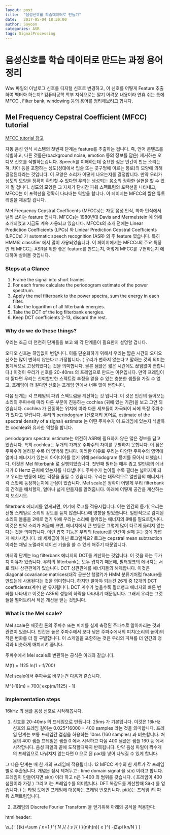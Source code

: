 ```yaml
---
layout: post
title:  "음성신호를 학습데이터로 만들기"
date:   2017-05-04 18:30:00
author: Soyoon
categories: ASR
tags: SignalProcessing
---
```


# 음성신호를 학습 데이터로 만드는 과정 용어 정리

Wav 파일의 아날로그 신호를 디지털 신호로 변경하고, 이 신호를 어떻게 Feature 추출하여 벡터화 하는지?
컴퓨터공학 학부 지식으로는 알기 어려운 내용이라 연휴 쉬는 틈에 MFCC , Filter bank, windowing 등의 용어를 정리해보려고 합니다.

## Mel Frequency Cepstral Coefficient (MFCC) tutorial
[MFCC tutorial 참고](http://www.practicalcryptography.com/miscellaneous/machine-learning/guide-mel-frequency-cepstral-coefficients-mfccs/)

자동 음성 인식 시스템의 첫번째 단계는 feature를 추출하는 겁니다. 즉, 언어 콘텐츠를 식별하고, 다른 것들은(background noise, emotion 등의 정보를 담은) 제거하는 오디오 신호를 식별하는겁니다.
Speech를 이해하는데 중요한 점은 인간이 만든 소리는 혀, 치아 등을 포함하는 성도(성대에서 입술 또는 콧구멍에 이르는 통로)의 모양에 의해 결정된다라는 것입니다.
이 모양은 소리가 어떻게 나오는지를 결정합니다. 만약 우리가 성도의 모양을 정확히 확인할 수 있다면 우리는 생성되는 음소의 정확한 실현을 할 수 있게 될 겁니다.
성도의 모양은 그 자체가 단시간 파워 스펙트럼의 포락선을 나타내고, MFCC는 이 포락선을 정확히 나타내는 역할을 합니다. 이 페이지는 MFCC의 짧은 튜토리얼을 제공할 겁니다.

Mel Frequency Cepstral Coefficents (MFCCs)는 자동 음성 인식, 화자 인식에서 널리 쓰이는 feature 입니다. MFCCs는 1980년대 Davis and Mermelstein 에 의해 소개되었고 지금도 계속 사용되고 있습니다.
MFCCs의 소개 전에는 Linear Prediction Coefficients (LPCs) 와 Liniear Prediction Cepstral Coefficients (LPCCs) 가 automatic speech recognition (ASR) 의 주 feature 였습니다. 특히 HMM의 classifier 에서 많이 사용되었습니다.
이 페이지에서는 MFCCs의 주요 특징인 왜 MFCC는 ASR을 위한 좋은 feature를 만드는지, 어떻게 MFCC를 구현하는지 에 대하여 살펴볼 것입니다.

### Steps at a Glance

1. Frame the signal into short frames.
2. For each frame calculate the periodogram estimate of the power spectrum.
3. Apply the mel filterbank to the power spectra, sum the energy in each filter.
4. Take the logarithm of all filterbank energies.
5. Take the DCT of the log filterbank energies.
6. Keep DCT coefficients 2-13, discard the rest.


### Why do we do these things?

우리는 조금 더 천천히 단계들을 보고 왜 각 단계들이 필요한지 설명할 겁니다.

오디오 신호는 끊임없이 변합니다. 이를 단순화하기 위해서 우리는 짧은 시간의 오디오 신호는 많이 변하지 않는다고 가정합니다.
( 우리가 변하지 않는다고 말하는 것의 의미는 통계적으로 고정되었다는 것을 의미합니다. 물론 샘플은 짧은 시간에도 끊임없이 변합니다.)
이것이 우리가 신호를 20-40ms 의 프레임으로 만드는 이유입니다.
만약 프레임이 더 짧다면 우리는 신뢰할만한 스펙트럼 추정을 얻을 수 있는 충분한 샘플을 가질 수 없고, 프레임이 더 길다면 신호는 프레임 안에서 너무 많이 변합니다.


다음 단계는 각 프레임의 파워 스펙트럼을 계산하는 것 입니다. 이 것은 인간의 들어오는 소리의 주파수에 따라 다른 부분이 진동하는 cochlea (귀에 있는 기관)을 보고 고안 되었습니다.
cochlea 가 진동하는 위치에 따라 다른 세포들이 자극되어 뇌에 특정 주파수가 있다고 알립니다. 우리의 periodogram (신호처리 용어로, estimate of the spectral density of a signal) estimate 는 어떤 주파수가 이 프레임에 있는지 식별하는 cochlea와 유사한 역할을 합니다.


periodogram spectral estimate는 여전히 ASR에 필요하지 않은 많은 정보를 담고 있습니다. 특히 cochlea는 두개의 가까운 주파수의 차이를 구별하지 못합니다. 이 점은 주파수가 올라갈 수록 더 명백해 집니다.
이러한 이유로 우리는 다양한 주파수의 영역에 얼마나 에너지가 있는지 아이디어를 얻기 위해 periodogram 뭉치를 모아서 더했습니다.
이것은 Mel filterbank 로 실행되었습니다.
첫번째 필터는 매우 좁고 얼만큼의 에너지가 0 Hertz 근처에 있는지를 나타냅니다.
주파수가 높아질 수록 필터는 넓어지게 되고 우리는 변동에 대한 걱정을 줄일 수 있습니다.
우리는 대략적으로 얼만큼의 에너지가 각 스팟에 등장하는지에 관심이 있습니다.
Mel scale은 정확이 어떻게 우리 filterbank의 간격을 배치할지, 얼마나 넓게 만들지를 알려줍니다. 아래에 어떻게 공간을 계산하는지 보십시오.


filterbank 에너지를 얻게되면, 여기에 로그를 적용시킵니다. 이는 인간의 듣기( 우리는 선형 스케일로 소리의 강도를 듣지 않습니다.)에 영향을 받았습니다.
일반적으로 감지된 소리의 볼륨을 2배로 얻기 위해 우리는 소리에 들어있는 에너지의 8배를 필요로합니다. 이것은 만약 소리가 처음에 크면, 에너지에서 큰 변동은 그렇게 많이 다르게 들리지 않는다는 것을 의미합니다.
이런 압축 기능은 우리의 feature를 인간이 실제 듣는것에 가깝게 매치시킵니다. 왜 세제곱이 아닌 로그일까요? 로그는 cepstral mean subtraction 이라는 채널 노멀라이제이션 기술을 쓸 수 있게 해주기 때문입니다.


마지막 단계는 log filterbank 에너지의 DCT를 계산하는 것입니다. 이 것을 하는 두가지 이유가 있습니다.
우리의 filterbank는 모두 겹치기 때문에, 필터뱅크의 에너지는 서로 꽤나 상관관계가 있습니다.
DCT 상관관계를 에너지들의 해제합니다. 이것은 diagonal covariance matrices(대각 공분산 행렬?)가 HMM 분류기처럼 feature를 만드는데 사용된다는 것을 의미합니다.
하지만 알아야 되는건 26개 중 12개의 DCT coefficients(계수) 만 유지됩니다.
DCT 계수가 높을수록 필터뱅크 에너지의 빠른 변화를 나타내고 이것은 ASR의 성능의 하락을 나타내기 때문입니다.
그래서 우리는 그것들을 떨어트려서 작은 개선을 얻는 것입니다.


### What is the Mel scale?

Mel scale은 깨끗한 톤의 주파수 또는 피치를 실제 측정된 주파수로 알아차리는 것과 관련이 있습니다.
인간은 높은 주파수에서 보다 낮은 주파수에서의 피치(소리의 높이)의 작은 변화를 더 잘 구별합니다. 이 스케일을 포함하는 것은 우리의 피쳐를 더 인간의 청각과 비슷하게 매치시켜 줍니다.

주파수에서 Mel scale로 변환하는 공식은 아래와 같습니다.


M(f) = 1125 ln(1 + f/700)


Mel scale에서 주파수로 바꾸는건 다음과 같습니다.


M^(-1)(m) = 700( exp(m/1125) - 1)



### Implementation steps

16kHz 의 샘플 음성 신호로 시작해봅시다.

1. 신호를 20-40ms 의 프레임으로 만듭니다. 25ms 가 기본입니다. 이것은 16kHz 신호의 프레임 길이는 0.025*16000 = 400 samples 라는 것을 의미합니다.
프레임 단계는 보통 프레임간 겹침을 허용하는 10ms (160 samples) 과 비슷합니다. 처음의 400 샘플 프레임은 샘플 0 에서 시작하고 다음 400 샘플은 샘플 160 등 에서 시작합니다. 음성 파일의 끝에 도착할때까지 반복됩니다.
만약 음성 파일이 짝수개의 프레임으로 나눠지지 않는다면 0 으로 된 pad를 넣어 나눠질 수 있게 합니다.

그 다음 단계는 매 한 개의 프레임에 적용됩니다. 12 MFCC 계수의 한 세트가 각 프레임별로 추출됩니다. 개념은 잠시 제쳐두고 : time domain signal 을 s(n) 이라고 합니다. 프레임이 만들어지면 si(n) 이라 하고
n은 1-400 의 범위를 갖습니다. ( 프레임이 400 샘플이라 가정 ) 그리고 i는 프레임수를 의미합니다.
DFT 복잡도를 계산할때 Si(k) 를 얻습니다. i 는 타임 도메인 프레임에 대응하는 프레임 번호입니다. pi(k)는 프레임 i의 파워 스펙트럼입니다.


2. 프레임의 Discrete Fourier Transform 을 얻기위해 아래의 공식을 적용한다:

html header: <script type="text/javascript"  src="http://cdn.mathjax.org/mathjax/latest/MathJax.js?config=TeX-AMS-MML_HTMLorMML"></script>

\\s_{ i }(k)=\sum _{ n=1 }^{ N }{ { s }_{ i }(n)h(n){ e }^{ -j2\pi kn/N } }
